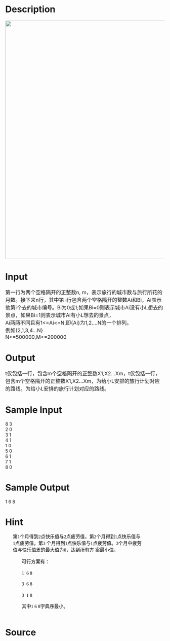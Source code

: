 
# Description

<div class="content"><p><img height="752" width="776" alt="" src="source/bzoj/3141/img/aHR0cHM6Ly9seWRzeS5jb20vSnVkZ2VPbmxpbmUvdXBsb2FkLzIwMTMwNC8xKDUpLmpwZw==.jpg"/></p></div>

# Input

<div class="content"><p><span style="font-size: medium">第一行为两个空格隔开的正整数n, m，表示旅行的城市数与旅行所花的月数。接下来n行，其中第 i行包含两个空格隔开的整数Ai和Bi，Ai表示他第i个去的城市编号。Bi为0或1;如果Bi=0则表示城市Ai没有小L想去的景点，如果Bi=1则表示城市Ai有小L想去的景点，<br/>
Ai两两不同且有1&lt;=Ai&lt;=N,即{Ai}为1,2....N的一个排列。<br/>
例如{2,1,3,4...N}<br/>
N&lt;=500000,M&lt;=200000<br/>
</span></p></div>

# Output

<div class="content"><p><span style="font-size: medium">t仅包括一行，包含m个空格隔开的正整数X1,X2...Xm，t仅包括一行，包含m个空格隔开的正整数X1,X2...Xm，为给小L安排的旅行计划对应的路线。为给小L安排的旅行计划对应的路线。</span></p></div>

# Sample Input

<div class="content"><span class="sampledata">8  3<br/>
2  0<br/>
3  1<br/>
4  1<br/>
1  0<br/>
5  0<br/>
6  1<br/>
7  1<br/>
8  0<br/>
</span></div>

# Sample Output

<div class="content"><span class="sampledata">1 6 8<br/>
</span></div>

# Hint

<div class="content"><p></p><p class="MsoNormal" align="left" style="margin: 0.25pt 52.35pt 0pt 18pt; line-height: 16pt; text-align: left; mso-line-height-rule: exactly; mso-layout-grid-align: none"><span style="font-size: 11pt; color: black; font-family: 宋体; mso-bidi-font-size: 12.0pt; mso-ascii-font-family: &#39;Times New Roman&#39;; mso-hansi-font-family: &#39;Times New Roman&#39;; mso-font-kerning: 0pt">第</span><span lang="EN-US" style="font-size: 11pt; color: black; mso-bidi-font-size: 12.0pt; mso-font-kerning: 0pt"><font face="Times New Roman">1</font></span><span style="font-size: 11pt; color: black; font-family: 宋体; mso-bidi-font-size: 12.0pt; mso-ascii-font-family: &#39;Times New Roman&#39;; mso-hansi-font-family: &#39;Times New Roman&#39;; mso-font-kerning: 0pt">个月得到</span><span lang="EN-US" style="font-size: 11pt; color: black; mso-bidi-font-size: 12.0pt; mso-font-kerning: 0pt"><font face="Times New Roman">2</font></span><span style="font-size: 11pt; color: black; font-family: 宋体; mso-bidi-font-size: 12.0pt; mso-ascii-font-family: &#39;Times New Roman&#39;; mso-hansi-font-family: &#39;Times New Roman&#39;; mso-font-kerning: 0pt">点快乐值与</span><span lang="EN-US" style="font-size: 11pt; color: black; mso-bidi-font-size: 12.0pt; mso-font-kerning: 0pt"><font face="Times New Roman">2</font></span><span style="font-size: 11pt; color: black; font-family: 宋体; mso-bidi-font-size: 12.0pt; mso-ascii-font-family: &#39;Times New Roman&#39;; mso-hansi-font-family: &#39;Times New Roman&#39;; mso-font-kerning: 0pt">点疲劳值，第</span><span lang="EN-US" style="font-size: 11pt; color: black; mso-bidi-font-size: 12.0pt; mso-font-kerning: 0pt"><font face="Times New Roman">2</font></span><span style="font-size: 11pt; color: black; font-family: 宋体; mso-bidi-font-size: 12.0pt; mso-ascii-font-family: &#39;Times New Roman&#39;; mso-hansi-font-family: &#39;Times New Roman&#39;; mso-font-kerning: 0pt">个月得到</span><span lang="EN-US" style="font-size: 11pt; color: black; mso-bidi-font-size: 12.0pt; mso-font-kerning: 0pt"><font face="Times New Roman">1</font></span><span style="font-size: 11pt; color: black; font-family: 宋体; mso-bidi-font-size: 12.0pt; mso-ascii-font-family: &#39;Times New Roman&#39;; mso-hansi-font-family: &#39;Times New Roman&#39;; mso-font-kerning: 0pt">点快乐值与</span><span lang="EN-US" style="font-size: 11pt; color: black; mso-bidi-font-size: 12.0pt; mso-font-kerning: 0pt"><font face="Times New Roman">1</font></span><span style="font-size: 11pt; color: black; font-family: 宋体; mso-bidi-font-size: 12.0pt; mso-ascii-font-family: &#39;Times New Roman&#39;; mso-hansi-font-family: &#39;Times New Roman&#39;; mso-font-kerning: 0pt">点疲劳值，第</span><span lang="EN-US" style="font-size: 11pt; color: black; mso-bidi-font-size: 12.0pt; mso-font-kerning: 0pt"><font face="Times New Roman">3 </font></span><span style="font-size: 11pt; color: black; font-family: 宋体; mso-bidi-font-size: 12.0pt; mso-ascii-font-family: &#39;Times New Roman&#39;; mso-hansi-font-family: &#39;Times New Roman&#39;; mso-font-kerning: 0pt">个月得到</span><span lang="EN-US" style="font-size: 11pt; color: black; mso-bidi-font-size: 12.0pt; mso-font-kerning: 0pt"><font face="Times New Roman">1</font></span><span style="font-size: 11pt; color: black; font-family: 宋体; mso-bidi-font-size: 12.0pt; mso-ascii-font-family: &#39;Times New Roman&#39;; mso-hansi-font-family: &#39;Times New Roman&#39;; mso-font-kerning: 0pt">点快乐值与</span><span lang="EN-US" style="font-size: 11pt; color: black; mso-bidi-font-size: 12.0pt; mso-font-kerning: 0pt"><font face="Times New Roman">1</font></span><span style="font-size: 11pt; color: black; font-family: 宋体; mso-bidi-font-size: 12.0pt; mso-ascii-font-family: &#39;Times New Roman&#39;; mso-hansi-font-family: &#39;Times New Roman&#39;; mso-font-kerning: 0pt">点疲劳值。</span><span lang="EN-US" style="font-size: 11pt; color: black; mso-bidi-font-size: 12.0pt; mso-font-kerning: 0pt"><font face="Times New Roman">3</font></span><span style="font-size: 11pt; color: black; font-family: 宋体; mso-bidi-font-size: 12.0pt; mso-ascii-font-family: &#39;Times New Roman&#39;; mso-hansi-font-family: &#39;Times New Roman&#39;; mso-font-kerning: 0pt">个月中疲劳值与快乐值差的最大值为</span><span lang="EN-US" style="font-size: 11pt; color: black; mso-bidi-font-size: 12.0pt; mso-font-kerning: 0pt"><font face="Times New Roman">0</font></span><span style="font-size: 11pt; color: black; font-family: 宋体; mso-bidi-font-size: 12.0pt; mso-ascii-font-family: &#39;Times New Roman&#39;; mso-hansi-font-family: &#39;Times New Roman&#39;; mso-font-kerning: 0pt">，达到所有方</span><span style="font-size: 11pt; color: black; mso-bidi-font-size: 12.0pt; mso-font-kerning: 0pt"><font face="Times New Roman"> </font></span><span style="font-size: 11pt; color: black; font-family: 宋体; mso-bidi-font-size: 12.0pt; mso-ascii-font-family: &#39;Times New Roman&#39;; mso-hansi-font-family: &#39;Times New Roman&#39;; mso-font-kerning: 0pt">案最小值。</span><span lang="EN-US" style="font-size: 11pt; color: black; mso-bidi-font-size: 12.0pt; mso-font-kerning: 0pt"><font face="Times New Roman"> <o:p></o:p></font></span></p><br/>
<p class="MsoNormal" align="left" style="margin: 0.25pt -1.5pt 0pt 39pt; line-height: 12.75pt; text-align: left; mso-line-height-rule: exactly; mso-layout-grid-align: none"><span style="font-size: 11pt; color: black; font-family: 宋体; mso-bidi-font-size: 12.0pt; mso-ascii-font-family: &#39;Times New Roman&#39;; mso-hansi-font-family: &#39;Times New Roman&#39;; mso-font-kerning: 0pt">可行方案有：</span><span lang="EN-US" style="font-size: 11pt; color: black; mso-bidi-font-size: 12.0pt; mso-font-kerning: 0pt"><font face="Times New Roman"> <o:p></o:p></font></span></p><br/>
<p class="MsoNormal" align="left" style="margin: 1.25pt -1.5pt 0pt 39pt; text-indent: 0cm; line-height: 12.75pt; text-align: left; mso-line-height-rule: exactly; mso-layout-grid-align: none; mso-list: l1 level1 lfo1"><font face="Times New Roman"><span lang="EN-US" style="font-size: 11pt; color: black; mso-bidi-font-size: 12.0pt; mso-font-kerning: 0pt; mso-fareast-font-family: &#39;Times New Roman&#39;"><span style="mso-list: Ignore">1 </span></span><span lang="EN-US" style="font-size: 11pt; color: black; mso-bidi-font-size: 12.0pt; mso-font-kerning: 0pt"><span style="mso-spacerun: yes"> </span>6 8<o:p></o:p></span></font></p><br/>
<p class="MsoNormal" align="left" style="margin: 0.25pt -1.5pt 0pt 39pt; text-indent: 0cm; line-height: 12.75pt; text-align: left; mso-line-height-rule: exactly; mso-layout-grid-align: none; mso-list: l0 level1 lfo2"><font face="Times New Roman"><span lang="EN-US" style="font-size: 11pt; color: black; mso-bidi-font-size: 12.0pt; mso-font-kerning: 0pt; mso-fareast-font-family: &#39;Times New Roman&#39;"><span style="mso-list: Ignore">3 </span></span><span lang="EN-US" style="font-size: 11pt; color: black; mso-bidi-font-size: 12.0pt; mso-font-kerning: 0pt"><span style="mso-spacerun: yes"> </span>6 8<o:p></o:p></span></font></p><br/>
<p class="MsoNormal" align="left" style="margin: 1.25pt -1.5pt 0pt 39pt; text-indent: 0cm; line-height: 12.75pt; text-align: left; mso-line-height-rule: exactly; mso-layout-grid-align: none; mso-list: l0 level1 lfo2"><font face="Times New Roman"><span lang="EN-US" style="font-size: 11pt; color: black; mso-bidi-font-size: 12.0pt; mso-font-kerning: 0pt; mso-fareast-font-family: &#39;Times New Roman&#39;"><span style="mso-list: Ignore">3 </span></span><span lang="EN-US" style="font-size: 11pt; color: black; mso-bidi-font-size: 12.0pt; mso-font-kerning: 0pt"><span style="mso-spacerun: yes"> </span>1 8<o:p></o:p></span></font></p><br/>
<p class="MsoNormal" align="left" style="margin: 1.25pt -1.5pt 0pt 39pt; line-height: 12.75pt; text-align: left; mso-line-height-rule: exactly; mso-layout-grid-align: none"><span style="font-size: 11pt; color: black; font-family: 宋体; mso-bidi-font-size: 12.0pt; mso-ascii-font-family: &#39;Times New Roman&#39;; mso-hansi-font-family: &#39;Times New Roman&#39;; mso-font-kerning: 0pt">其中</span><span lang="EN-US" style="font-size: 11pt; color: black; mso-bidi-font-size: 12.0pt; mso-font-kerning: 0pt"><font face="Times New Roman">1 6 8</font></span><span style="font-size: 11pt; color: black; font-family: 宋体; mso-bidi-font-size: 12.0pt; mso-ascii-font-family: &#39;Times New Roman&#39;; mso-hansi-font-family: &#39;Times New Roman&#39;; mso-font-kerning: 0pt">字典序最小。</span><span lang="EN-US" style="font-size: 11pt; color: black; mso-bidi-font-size: 12.0pt; mso-font-kerning: 0pt"><font face="Times New Roman"> <o:p></o:p></font></span></p><br/>
<p></p><p></p></div>

# Source

<div class="content"><p><a href="problemset.php?search="></a></p></div>

